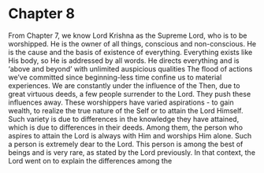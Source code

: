 # Chapter 8

From Chapter 7, we know Lord Krishna as the Supreme Lord, who is to be worshipped. He is the owner of all things, conscious and non-conscious. He is the cause and the basis of existence of everything. Everything exists like His body, so He is addressed by all words. He directs everything and is ‘above and beyond’ with unlimited auspicious qualities
The flood of actions we’ve committed since beginning-less time confine us to material experiences. We are constantly under the influence of the 
Then, due to great virtuous deeds, a few people surrender to the Lord. They push these influences away. These worshippers have varied aspirations - to gain wealth, to realize the true nature of the Self or to attain the Lord Himself. Such variety is due to differences in the knowledge they have attained, which is due to differences in their deeds.
Among them, the person who aspires to attain the Lord is always with Him and worships Him alone. Such a person is extremely dear to the Lord. This person is among the best of beings and is very rare, as stated by the Lord previously. 
In that context, the Lord went on to explain the differences among the 


